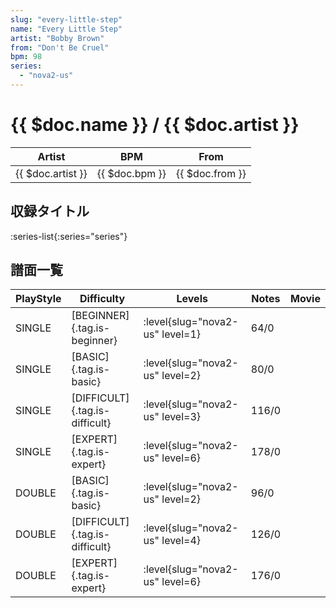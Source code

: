 ```yaml
---
slug: "every-little-step"
name: "Every Little Step"
artist: "Bobby Brown"
from: "Don't Be Cruel"
bpm: 98
series:
  - "nova2-us"
---
```


# {{ $doc.name }} / {{ $doc.artist }}

|Artist|BPM|From|
|------|---|----|
|{{ $doc.artist }}|{{ $doc.bpm }}|{{ $doc.from }}|

## 収録タイトル

:series-list{:series="series"}

## 譜面一覧

|PlayStyle|Difficulty|Levels|Notes|Movie|
|---------|----------|------|-----|-----|
|SINGLE|[BEGINNER]{.tag.is-beginner}|<div class="field is-grouped is-grouped-multiline">:level{slug="nova2-us" level=1}</div>|64/0||
|SINGLE|[BASIC]{.tag.is-basic}|<div class="field is-grouped is-grouped-multiline">:level{slug="nova2-us" level=2}</div>|80/0||
|SINGLE|[DIFFICULT]{.tag.is-difficult}|<div class="field is-grouped is-grouped-multiline">:level{slug="nova2-us" level=3}</div>|116/0||
|SINGLE|[EXPERT]{.tag.is-expert}|<div class="field is-grouped is-grouped-multiline">:level{slug="nova2-us" level=6}</div>|178/0||
|DOUBLE|[BASIC]{.tag.is-basic}|<div class="field is-grouped is-grouped-multiline">:level{slug="nova2-us" level=2}</div>|96/0||
|DOUBLE|[DIFFICULT]{.tag.is-difficult}|<div class="field is-grouped is-grouped-multiline">:level{slug="nova2-us" level=4}</div>|126/0||
|DOUBLE|[EXPERT]{.tag.is-expert}|<div class="field is-grouped is-grouped-multiline">:level{slug="nova2-us" level=6}</div>|176/0||
